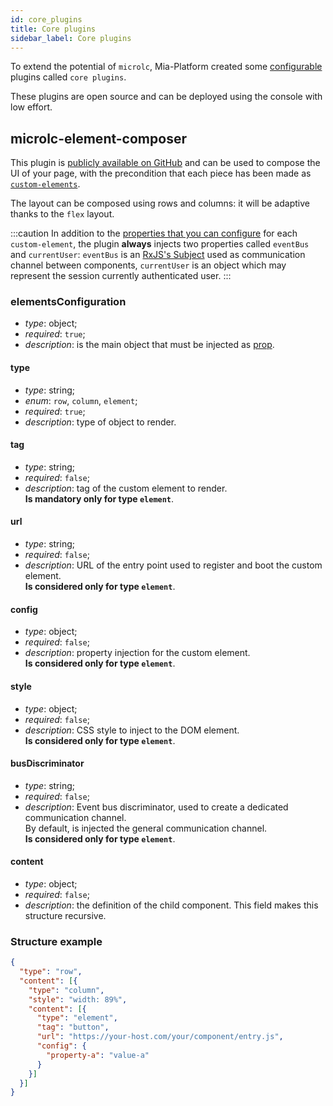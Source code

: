 ```yaml
---
id: core_plugins
title: Core plugins
sidebar_label: Core plugins
---
```


To extend the potential of `microlc`, Mia-Platform created some [configurable](./core_configuration.md#props) plugins called `core plugins`.

These plugins are open source and can be deployed using the console with low effort.

## microlc-element-composer

This plugin is [publicly available on GitHub](https://github.com/mia-platform/microlc-element-composer) and 
can be used to compose the UI of your page, with the precondition that each piece has been made as [`custom-elements`](https://html.spec.whatwg.org/multipage/custom-elements.html#custom-elements).

The layout can be composed using rows and columns: it will be adaptive thanks to the `flex` layout.

:::caution
In addition to the [properties that you can configure](./core_plugins.md#config) for each `custom-element`, 
the plugin **always** injects two properties called `eventBus` and `currentUser`: 
`eventBus` is an [RxJS's Subject](https://rxjs.dev/guide/subject) used as communication channel between components,
`currentUser` is an object which may represent the session currently authenticated user.
:::

### elementsConfiguration
- _type_: object;
- _required_: `true`;
- _description_: is the main object that must be injected as [prop](./core_configuration.md#props).

#### type
- _type_: string;
- _enum_: `row`, `column`, `element`;
- _required_: `true`;
- _description_: type of object to render.

#### tag
- _type_: string;
- _required_: `false`;
- _description_: tag of the custom element to render.  
  **Is mandatory only for type `element`**.

#### url
- _type_: string;
- _required_: `false`;
- _description_: URL of  the entry point used to register and boot the custom element.  
  **Is considered only for type `element`**.

#### config
- _type_: object;
- _required_: `false`;
- _description_: property injection for the custom element.  
  **Is considered only for type `element`**.

#### style
- _type_: object;
- _required_: `false`;
- _description_: CSS style to inject to the DOM element.  
  **Is considered only for type `element`**.

#### busDiscriminator
- _type_: string;
- _required_: `false`;
- _description_: Event bus discriminator, used to create a dedicated communication channel.  
  By default, is injected the general communication channel.  
  **Is considered only for type `element`**.

#### content
- _type_: object;
- _required_: `false`;
- _description_: the definition of the child component. This field makes this structure recursive.

### Structure example
```json
{
  "type": "row",
  "content": [{
    "type": "column",
    "style": "width: 89%",
    "content": [{
      "type": "element",
      "tag": "button",
      "url": "https://your-host.com/your/component/entry.js",
      "config": {
        "property-a": "value-a"
      }
    }]
  }]
}
```
